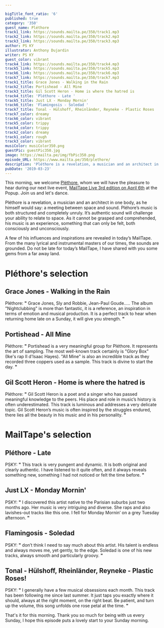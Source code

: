```yaml
---

bigTitle_font_ratio: '6'
published: true
category: '350'
guest_name: Pléthore
track1_link: https://sounds.mailta.pe/350/track1.mp3
track2_link: https://sounds.mailta.pe/350/track2.mp3
track3_link: https://sounds.mailta.pe/350/track3.mp3
author: PS KY
illustrator: Anthony Dujardin
writer: PS KY
guest_color: vibrant
track4_link: https://sounds.mailta.pe/350/track4.mp3
track5_link: https://sounds.mailta.pe/350/track5.mp3
track6_link: https://sounds.mailta.pe/350/track6.mp3
track7_link: https://sounds.mailta.pe/350/track7.mp3
track1_title: Grace Jones - Walking in the Rain
track2_title: Portishead - All Mine
track3_title: Gil Scott Heron - Home is where the hatred is
track4_title: 'Pléthore - Late '
track5_title: Just LX - Monday Mornin'
track6_title: 'Flamingosis - Soledad '
track7_title: Tonal - Hülshoff, Rheinländer, Reyneke - Plastic Roses
track7_color: dreamy
track6_color: vibrant
track5_color: trippy
track4_color: trippy
track2_color: dreamy
track1_color: rough
track3_color: vibrant
musiColor: musiColor350.png
guestPic: guestPic350.jpg
image: https://mailta.pe/img/fbPic350.png
episode_URL: https://www.mailta.pe/350/plethore/
description: 'Pléthore is a revelation, a musician and an architect in one body, as he himself would say: a meeting between space and sound. Pléhore’s music is both structured and completely unruly. It’s authentic sound will challenge your ability to relate to space. As it cannot be grasped and comprehended, his music is an experience, something that can only be felt, both consciously and unconsciously.'
pubDate: '2019-03-23'
---
```

This morning, we welcome [Pléthore](https://soundcloud.com/plethoremusic), whom we will have the pleasure to hear during our next live event, [MailTape Live 3rd edition on April 6th](https://www.helloasso.com/associations/mailtape/evenements/mailtape-live-3) at the Popup. Join us and let's dance.
  
Pléthore is a revelation, a musician and an architect in one body, as he himself would say: a meeting between space and sound. Pléhore’s music is both structured and completely unruly. It’s authentic sound will challenge your ability to relate to space. As it cannot be grasped and comprehended, his music is an experience, something that can only be felt, both consciously and unconsciously. 
  
A few of his influences and inspirations are revealed in today’s MailTape. From the many lyrical and instrumental masters of our times, the sounds are grounded. Do not be late for today’s MailTape, I have shared with you some gems from a far away land.


# Pléthore's selection


## Grace Jones - Walking in the Rain
Pléthore: **"** Grace Jones, Sly and Robbie, Jean-Paul Goude….. The album "Nightclubbing" is more than fantastic, it is a reference, an inspiration in terms of emotion and musical production. It is a perfect track to hear when returning home late on a Sunday, it will give you strength. **"** 

## Portishead - All Mine
Pléthore: **"** Portishead is a very meaningful group for Pléthore. It represents the art of sampling. The most well-known track certainly is "Glory Box" (Ike's rap II d'Isaac Hayes). "All Mine" is also an incredible track as they recorded three coppers used as a sample. This track is divine to start the day. **"** 

## Gil Scott Heron - Home is where the hatred is
Pléthore: **"** Gil Scott Heron is a poet and a singer who has passed meaningful knowledge to the peers. His place and role in music’s history is often underestimated. This track is luminous and addresses a very delicate topic. Gil Scott Heron’s music is often inspired by the struggles endured, there lies all the beauty in his music and in his personality. **"** 


# MailTape's selection

## Pléthore - Late 
PSKY: **"** This track is very pungent and dynamic. It is both original and clearly authentic. I have listened to it quite often, and it always reveals something new, something I had not noticed or felt the time before. **"** 

## Just LX - Monday Mornin'
PSKY: **"** I discovered this artist native to the Parisian suburbs just two months ago. Her music is very intriguing and diverse. She raps and also lavishes-out tracks like this one. I fell for Monday Mornin’ on a grey Tuesday afternoon. **"** 

## Flamingosis - Soledad 
PSKY:  **"**  don’t think I need to say much about this artist. His talent is endless and always moves me, yet gently, to the edge. Soledad is one of his new tracks, always smooth and particularly groovy. **"** 

## Tonal - Hülshoff, Rheinländer, Reyneke - Plastic Roses!
PSKY: **"** I generally have a few musical obsessions each month. This track has been following me since last summer. It just taps you exactly where it should, always at the right moment, on the right beat. Be patient, and turn up the volume, this song unfolds one rose petal at the time. **"** 

That's it for this morning. Thank you so much for being with us every Sunday, I hope this episode puts a lovely start to your Sunday morning.
